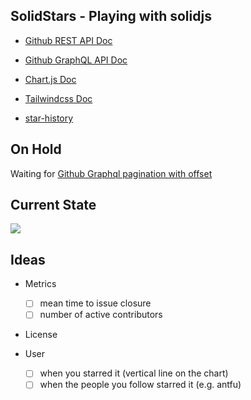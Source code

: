 ## SolidStars - Playing with solidjs

- [Github REST API Doc](https://docs.github.com/en/rest/activity/starring#about-the-starring-api)
- [Github GraphQL API Doc](https://docs.github.com/en/graphql)
- [Chart.js Doc](https://www.chartjs.org/docs/latest/)
- [Tailwindcss Doc](https://tailwindcss.com/docs/)

- [star-history](https://github.com/bytebase/star-history)

## On Hold

Waiting for [Github Graphql pagination with offset](https://github.community/t/graphql-api-offset-pagination/14412)

## Current State

<img
  src="https://user-images.githubusercontent.com/16243660/174448812-2de12df4-5b2c-4176-9b60-800a7f7eb25d.png"
  style="float: center;"
/>


## Ideas

- Metrics
  - [ ] mean time to issue closure
  - [ ] number of active contributors

- License

- User
  - [ ] when you starred it (vertical line on the chart)
  - [ ] when the people you follow starred it (e.g. antfu)
